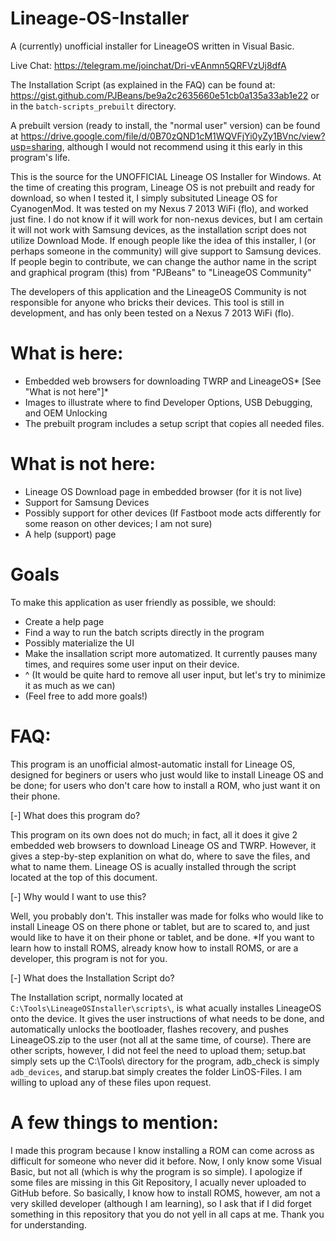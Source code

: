 # Lineage-OS-Installer
A (currently) unofficial installer for LineageOS written in Visual Basic.

Live Chat: https://telegram.me/joinchat/Dri-vEAnmn5QRFVzUj8dfA

The Installation Script (as explained in the FAQ) can be found at: https://gist.github.com/PJBeans/be9a2c2635660e51cb0a135a33ab1e22
or in the `batch-scripts_prebuilt` directory.

A prebuilt version (ready to install, the "normal user" version) can be found at https://drive.google.com/file/d/0B70zQND1cM1WQVFjYi0yZy1BVnc/view?usp=sharing, although I would not recommend using it this early in this program's life.

This is the source for the UNOFFICIAL Lineage OS Installer for Windows. At the time of creating this program, Lineage OS is not prebuilt and ready for download, so when I tested it, I simply subsituted Lineage OS for CyanogenMod. It was tested on my Nexus 7 2013 WiFi (flo), and worked just fine. I do not know if it will work for non-nexus devices, but I am certain it will not work with Samsung devices, as the installation script does not utilize Download Mode. If enough people like the idea of this installer, I (or perhaps someone in the community) will give support to Samsung devices. If people begin to contribute, we can change the author name in the script and graphical program (this) from "PJBeans" to "LineageOS Community"

The developers of this application and the LineageOS Community is not responsible for anyone who bricks their devices. This tool is still in development, and has only been tested on a Nexus 7 2013 WiFi (flo).

# What is here:

- Embedded web browsers for downloading TWRP and LineageOS* [See "What is not here"]*
- Images to illustrate where to find Developer Options, USB Debugging, and OEM Unlocking
- The prebuilt program includes a setup script that copies all needed files.

# What is not here:
- Lineage OS Download page in embedded browser (for it is not live)
- Support for Samsung Devices
- Possibly support for other devices (If Fastboot mode acts differently for some reason on other devices; I am not sure)
- A help (support) page

# Goals
To make this application as user friendly as possible, we should:
- Create a help page
- Find a way to run the batch scripts directly in the program
- Possibly materialize the UI
- Make the insallation script more automatized. It currently pauses many times, and requires some user input on their device.
- ^ (It would be quite hard to remove all user input, but let's try to minimize it as much as we can)
- (Feel free to add more goals!)

# FAQ:

This program is an unofficial almost-automatic install for Lineage OS, designed for beginers or users who just would like to install Lineage OS and be done; for users who don't care how to install a ROM, who just want it on their phone.

[-] What does this program do?

This program on its own does not do much; in fact, all it does it give 2 embedded web browsers to download Lineage OS and TWRP. However, it gives a step-by-step explanition on what do, where to save the files, and what to name them. Lineage OS is acually installed through the script located at the top of this document.

[-] Why would I want to use this?

Well, you probably don't. This installer was made for folks who would like to install Lineage OS on there phone or tablet, but are to scared to, and just would like to have it on their phone or tablet, and be done. *If you want to learn how to install ROMS, already know how to install ROMS, or are a developer, this program is not for you.

[-] What does the Installation Script do?

The Installation script, normally located at `C:\Tools\LineageOSInstaller\scripts\`, is what acually installes LineageOS onto the device. It gives the user instructions of what needs to be done, and automatically unlocks the bootloader, flashes recovery, and pushes LineageOS.zip to the user (not all at the same time, of course). There are other scripts, however, I did not feel the need to upload them; setup.bat simply sets up the C:\Tools\ directory for the program, adb_check is simply `adb_devices`, and starup.bat simply creates the folder LinOS-Files. I am willing to upload any of these files upon request.

# A few things to mention:

I made this program because I know installing a ROM can come across as difficult for someone who never did it before. Now, I only know some Visual Basic, but not all (which is why the program is so simple). I apologize if some files are missing in this Git Repository, I acually never uploaded to GitHub before. So basically, I know how to install ROMS, however, am not a very skilled developer (although I am learning), so I ask that if I did forget something in this repository that you do not yell in all caps at me. Thank you for understanding.
